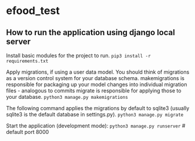 # efood_test

## How to run the application using django local server

Install basic modules for the project to run.
`pip3 install -r requirements.txt`

Apply migrations, if using a user data model.
You should think of migrations as a version control system for your database schema. 
makemigrations is responsible for packaging up your model changes into individual migration files - analogous to commits 
migrate is responsible for applying those to your database.
`python3 manage.py makemigrations`

The following command applies the migrations by default to sqlite3 (usually sqlite3 is the default database in settings.py).
`python3 manage.py migrate`

Start the application (development mode):
`python3 manage.py runserver` # default port 8000

